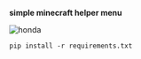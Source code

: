 **simple minecraft helper menu**

![honda](https://github.com/user-attachments/assets/8b108060-e65b-489f-9335-68f1d63c1fc3)


    pip install -r requirements.txt
